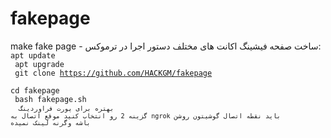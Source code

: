 # fakepage
make fake page - ساخت صفحه فیشینگ اکانت های مختلف
دستور اجرا در ترموکس:
<code>
apt update<br>
apt upgrade<br>
git clone https://github.com/HACKGM/fakepage<br>
cd fakepage<br>
bash fakepage.sh<br>
<code>
بهتره برای پورت فراوردینگ گزینه 2 رو انتخاب کنید 
موقع اتصال به 
ngrok
باید نقطه اتصال گوشیتون روشن باشه وگرنه لینک نمیده
